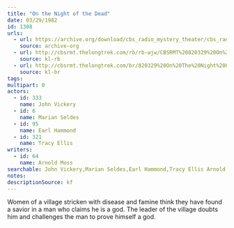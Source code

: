 ```yaml
---
title: "On the Night of the Dead"
date: 03/29/1982
id: 1308
urls: 
  - url: https://archive.org/download/cbs_radio_mystery_theater/cbs_radio_mystery_theater-1301-1350.zip/cbs_radio_mystery_theater-1301-1350%2Fcbsrmt_1308_on_the_night_of_the_dead.mp3
    source: archive-org
  - url: http://cbsrmt.thelongtrek.com/rb/rb-wjw/CBSRMT%20820329%20On%20The%20Night%20of%20the%20Dead_wjw.mp3
    source: kl-rb
  - url: http://cbsrmt.thelongtrek.com/br/820329%20On%20The%20Night%20Of%20The%20Dead%20-%20WBBM.mp3
    source: kl-br
tags: 
multipart: 0
actors:  
  - id: 333
    name: John Vickery  
  - id: 6
    name: Marian Seldes  
  - id: 95
    name: Earl Hammond  
  - id: 321
    name: Tracy Ellis
writers:  
  - id: 64
    name: Arnold Moss
searchable: John Vickery,Marian Seldes,Earl Hammond,Tracy Ellis Arnold Moss
notes: 
descriptionSource: kf
---
```

Women of a village stricken with disease and famine think they have found a savior in a man who claims he is a god. The leader of the village doubts him and challenges the man to prove himself a god.
